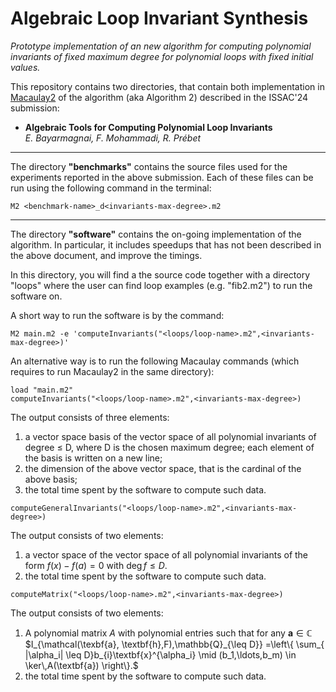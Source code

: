 # Algebraic Loop Invariant Synthesis

*Prototype implementation of an new algorithm for computing polynomial invariants of fixed maximum degree for polynomial loops with fixed initial values.*

This repository contains two directories, that contain both implementation in [Macaulay2](https://macaulay2.com/) of the algorithm (aka Algorithm 2) described in the ISSAC'24 submission: 

* **Algebraic Tools for Computing Polynomial Loop Invariants** <br>*E. Bayarmagnai, F. Mohammadi, R. Prébet*

---
The directory **"benchmarks"** contains the source files used for the experiments reported in the above submission. Each of these files can be run using the following command in the terminal:

```
M2 <benchmark-name>_d<invariants-max-degree>.m2
```
---
The directory **"software"** contains the on-going implementation of the algorithm. In particular, it includes speedups that has not been described in the above document, and improve the timings. 

In this directory, you will find a the source code together with a directory "loops" where the user can find loop examples (e.g. "fib2.m2") to run the software on.

A short way to run the software is by the command:

```
M2 main.m2 -e 'computeInvariants("<loops/loop-name>.m2",<invariants-max-degree>)'
```

An alternative way is to run the following Macaulay commands (which requires to run Macaulay2 in the same directory):

```
load "main.m2"
computeInvariants("<loops/loop-name>.m2",<invariants-max-degree>)
```

The output consists of three elements:
1. a vector space basis of the vector space of all polynomial invariants of degree $\leq$ D, where D is the chosen maximum degree; each element of the basis is written on a new line; 
2. the dimension of the above vector space, that is the cardinal of the above basis;
3. the total time spent by the software to compute such data.

```
computeGeneralInvariants("<loops/loop-name>.m2",<invariants-max-degree>)
```

The output consists of two elements:
1. a vector space of the vector space of all polynomial invariants of the form $f(x)-f(a)=0$ with $\deg f\leq D$.
2. the total time spent by the software to compute such data.

```
computeMatrix("<loops/loop-name>.m2",<invariants-max-degree>)
```

The output consists of two elements:
1. A polynomial matrix $A$ with polynomial entries such that for any $\textbf{a}\in \mathbb{C}$ <br>
$I_{\mathcal(\texbf{a}, \textbf{h},F),\mathbb{Q}_{\leq D}} =\left\{ \sum_{ |\alpha_i| \leq D}b_{i}\textbf{x}^{\alpha_i} \mid (b_1,\ldots,b_m) \in \ker\,A(\textbf{a}) \right\}.$
2. the total time spent by the software to compute such data.
